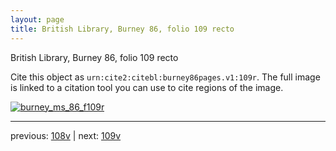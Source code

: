 ```yaml
---
layout: page
title: British Library, Burney 86, folio 109 recto
---
```


British Library, Burney 86, folio 109 recto

Cite this object as `urn:cite2:citebl:burney86pages.v1:109r`.  The full image is linked to a citation tool you can use to cite regions of the image.

[![burney_ms_86_f109r](http://www.homermultitext.org/iipsrv?IIIF=/project/homer/pyramidal/deepzoom/citebl/burney86imgs/v1/burney_ms_86_f109r.tif/full/800,/0/default.jpg)](http://www.homermultitext.org/ict2/?urn=urn:cite2:citebl:burney86imgs.v1:burney_ms_86_f109r) 

---

previous:  [108v](../108v/) | next: [109v](../109v/)